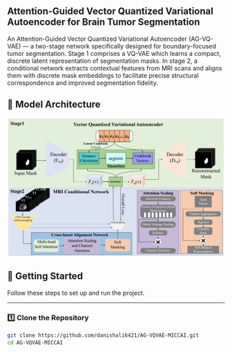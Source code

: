 ## Attention-Guided Vector Quantized Variational Autoencoder for Brain Tumor Segmentation

An Attention-Guided Vector Quantized Variational Autoencoder (AG-VQ-VAE) — a two-stage network specifically designed for boundary-focused tumor segmentation. Stage 1 comprises a VQ-VAE which learns a compact, discrete latent representation of segmentation masks. In stage 2, a conditional network extracts contextual features from MRI scans and aligns them with discrete mask embeddings to facilitate precise structural correspondence and improved segmentation fidelity.

## 🧠 Model Architecture

![Architecture Diagram](output/architecture.png)

## 🚀 Getting Started

Follow these steps to set up and run the project.

---

### 1️⃣ Clone the Repository

```bash
git clone https://github.com/danishali6421/AG-VQVAE-MICCAI.git
cd AG-VQVAE-MICCAI


